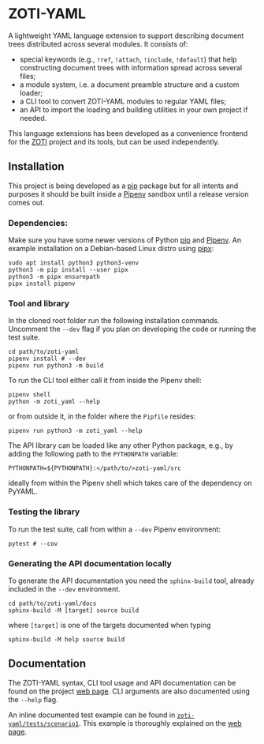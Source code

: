 ZOTI-YAML
=========

A lightweight YAML language extension to support describing document
trees distributed across several modules. It consists of:

 * special keywords (e.g., `!ref`, `!attach`, `!include`, `!default`)
   that help constructing document trees with information spread
   across several files;
 * a module system, i.e. a document preamble structure and a custom
   loader;
 * a CLI tool to convert ZOTI-YAML modules to regular YAML files;
 * an API to import the loading and building utilities in your own
   project if needed.

This language extensions has been developed as a convenience frontend
for the [ZOTI](https://github.com/Ericsson/zoti) project and its
tools, but can be used independently.

Installation
------------

This project is being developed as a
[pip](https://packaging.python.org/en/latest/key_projects/#pip)
package but for all intents and purposes it should be built inside a
[Pipenv](https://pipenv.pypa.io/en/latest/) sandbox until a release
version comes out.

### Dependencies:

Make sure you have some newer versions of Python
[pip](https://pip.pypa.io/en/stable/) and
[Pipenv](https://pipenv.pypa.io/en/latest/). An example installation
on a Debian-based Linux distro using [pipx](https://pypa.github.io/pipx/):

```shell
sudo apt install python3 python3-venv
python3 -m pip install --user pipx
python3 -m pipx ensurepath
pipx install pipenv
```

### Tool and library

In the cloned root folder run the following installation
commands. Uncomment the `--dev` flag if you plan on developing the
code or running the test suite.

```shell
cd path/to/zoti-yaml
pipenv install # --dev
pipenv run python3 -m build
```

To run the CLI tool either call it from inside the Pipenv shell:

```shell
pipenv shell
python -m zoti_yaml --help
```

or from outside it, in the folder where the `Pipfile` resides:

```shell
pipenv run python3 -m zoti_yaml --help
```

The API library can be loaded like any other Python package, e.g., by
adding the following path to the `PYTHONPATH` variable:

```
PYTHONPATH=${PYTHONPATH}:</path/to/>zoti-yaml/src
```

ideally from within the Pipenv shell which takes care of the
dependency on PyYAML.

### Testing the library

To run the test suite, call from within a `--dev` Pipenv environment:

```shell
pytest # --cov
```

### Generating the API documentation locally

To generate the API documentation you need the `sphinx-build` tool,
already included in the `--dev` environment.

```shell
cd path/to/zoti-yaml/docs
sphinx-build -M [target] source build
```

where `[target]` is one of the targets documented when typing 

```shell
sphinx-build -M help source build
```

Documentation
-------------

The ZOTI-YAML syntax, CLI tool usage and API documentation can be
found on the project [web
page](https://ericsson.github.io/zoti/zoti-yaml). CLI arguments are
also documented using the `--help` flag.

An inline documented test example can be found in
[`zoti-yaml/tests/scenario1`](tests/scenario1). This example is
thoroughly explained on the [web
page](https://ericsson.github.io/zoti/zoti-yaml).

